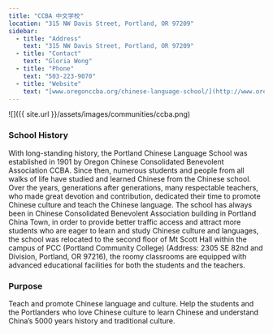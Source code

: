 ```yaml
---
title: "CCBA 中文学校"
location: "315 NW Davis Street, Portland, OR 97209"
sidebar:
  - title: "Address"
    text: "315 NW Davis Street, Portland, OR 97209"
  - title: "Contact"
    text: "Gloria Wong"
  - title: "Phone"
    text: "503-223-9070"
  - title: "Website"
    text: "[www.oregonccba.org/chinese-language-school/](http://www.oregonccba.org/chinese-language-school/)"
---
```


![]({{ site.url }}/assets/images/communities/ccba.png)

### School History

With long-standing history, the Portland Chinese Language School was established in 1901 by Oregon Chinese Consolidated Benevolent Association CCBA. Since then, numerous students and people from all walks of life have studied and learned Chinese from the Chinese school. Over the years, generations after generations, many respectable teachers, who made great devotion and contribution, dedicated their time to promote Chinese culture and teach the Chinese language. The school has always been in Chinese Consolidated Benevolent Association building in Portland China Town, in order to provide better traffic access and attract more students who are eager to learn and study Chinese culture and languages, the school was relocated to the second floor of Mt Scott Hall within the campus of PCC (Portland Community College) (Address: 2305 SE 82nd and Division, Portland, OR 97216), the roomy classrooms are equipped with advanced educational facilities for both the students and the teachers.

### Purpose

Teach and promote Chinese language and culture. Help the students and the Portlanders who love Chinese culture to learn Chinese and understand China’s 5000 years history and traditional culture.
